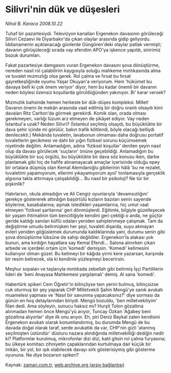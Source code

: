 # Silivri'nin  dük ve düşesleri

*Nihal B. Karaca 2008.10.22*

<tr><td class="metin" colspan="2" style="padding-top: 20px; padding-left: 5px; padding-right: 10px;">Tuhaf bir pazartesiydi. Televizyon kanalları Ergenekon davasının görüleceği Silivri Cezaevi ile Diyarbakır'da çıkan olaylar arasında gidip geliyordu. İddianamenin açıklanacağı günlerde Güngören'deki olaylar patlak vermişti; davanın görüşüleceği sırada vay efendim APO'ya işkence yapıldı, sinirimiz bozuk durumları.</td></tr><tr><td class="metin" colspan="2" style="padding-top: 20px; padding-left: 5px; padding-right: 10px;"><p>Fakat pazartesiye damgasını vuran Ergenekon davasını şova dönüştürme, nereden nasıl rol çalabilirim kaygısıyla soluğu mahkeme mıntıkasında alma ve tuvalet mızmızlığı olsa gerek. Rol çalma ve fırsat bu fırsat gayretkeşliğinde oyumu Yaşar Okuyan'a veriyorum. Hem 'hükümet bu davaya belli ki çok önem veriyor' diyor, hem bu kadar önemli bir davanın neden böylesi özensiz koşullarda görüldüğünden yakınıyor. Bi' karar versek? 
<p>Mızmızlık bahsinde hemen herkeste bir dük-düşes kompleksi. Millet! Davanın önemi ile mekân arasında vaat edilmiş bir doğru orantı olsaydı kimi davaları Ritz Carlton'da görmek gerekirdi. Komik olan, orada olması gerekmeyen, varlığı lüzum arz etmeyen de şikâyet ediyor. Vay neden İstanbul'a uzak? Neden Silivri? (İstanbul seçilmiş olsaydı, bu büyüklükte bir dava şehir içinde mi görülür, bakın trafik kilitlendi, böyle olacağı belliydi denilecekti.) Mekânda tuvaletin, lavabonun olmaması daha doğrusu portatif tuvaletlerin gecikmesi ve dahi bir yığın fiziksel sorunu küçümsemek niyetinde değilim. Anlamadığım, adına 'fiziksel koşullar' denilen şeyin nasıl olup da davası görülecek 'suçların' önüne geçebildiği. Anlamadığım bu büyüklükte bir suç örgütü, bu büyüklükte bir dava söz konusu iken, darbe planlamak gibi hiç de hafife alınamayacak amaçlar içerisinde olduğu epey bir ortalara düşmüş olan Kemal Alemdaroğlu gibilerinin hâlâ 'bu ne rezalet, tuvaletimi yapamıyorum, ellerimi yıkayamıyorum ayol' tonlamasıyla gerçeklik algısına takla attırmaya çalışabildiği... Bu nasıl bir psikoloji? Ne tür bir pişkinlik? 
<p>Hatırlarsın, okula almadığın ve Ali Cengiz oyunlarıyla 'devamsızlığını' gerekçe göstererek attırdığın başörtülü kızların bazıları senin sayende köylerine, kasabalarına; aşmak istedikleri yaşamlarına, hiç umut vaat etmeyen 'fiziksel şartlarına' geri dönmüşlerdi. Eğitimle, bilgiyle güzelleşecek bir yaşam ihtimalinin tüm bencilliğiyle kendini geri çektiği o anda, ne güçtür geride kaldığı sanılan küflü odaları yeniden sahiplenmeye çalışmak. Tam da değiştirme umudu belirmişken her şeyi, tuvaleti dışarda, suyu akmayan evleri yeniden göğüslemek durumunda kaldıklarında yani, durumu senin gibi şova dönüştürme lüksüne de sahip değildiler. Ergenekon'la alakası yok bunun, ama kırdığın hayatlara say Kemal Efendi... Salona alınırken çıkan arbede ve içerdeki ortam için 'komedi' demişsin. 'Komedi' kelimesini kullanıyor olman güzel. Bu kelimeyi bir kâğıda yirmi kere yazarsan, karşında bir resim belirecek, ola ki kendinle yüzleşmeyi becerirsin. 
<p>Meşhur sopaları ve taşlarıyla mıntıkada zebellah gibi belirmiş İşçi Partililerin lideri de 'beni Anayasa Mahkemesi yargılamalı' demiş. Al sana 'komedi'. 
<p>Habertürk spikeri Cem Öğretir'in bilinçliyse tam yerini bulmuş, bilinçsizse cuk oturmuş bir şey yaparak CHP Milletvekili Şahin Mengü'ye sanık avukatı muamelesi yapması ve 'Nasıl bir savunma yapacaksınız?' diye sorması da günün en hoş detaylarından biriydi. Mengü bozuldu, 'ben milletvekiliyim' filan dedi. Ama söyleyin, sunucu haksız mı? Hurşit Tolon gözaltına alınmadan hemen önce Mengü'yü arıyor, Tuncay Özkan 'Ağabey beni gözaltına alıyorlar' diye ilk onu arıyor. Eh, piri Deniz Baykal zaten kendisini Ergenekon avukatı olarak konumlandırmış, bu durumda Mengü de bu davada doğal olarak taraf, serde avukatlık da var, CHP'nin gizli 'atanmış seçilmişten üstündür' düsturu nazara alındığında milletvekilliği dediğin nedir ki? Platformlar kurulmuş, mikrofonlar dizi dizi, katıl gitsin rol çalma furyasına; bu ülkeye komitacı zihniyetin çapaklarından kurtulmaya dair küçük bir imkân, bir yol, bir ışık olabilecek davayı sirk gösterisiymiş gibi gösterme oyununa. Ne diye bozarsın spikeri?<br/></p></p></p></p></p></td></tr>

Kaynak: [zaman.com.tr](http://zaman.com.tr/yazar.do?yazino=752003), [web.archive.org (arşiv bağlantısı)](http://web.archive.org/web/20081025015359/http://zaman.com.tr:80/yazar.do?yazino=752003)
